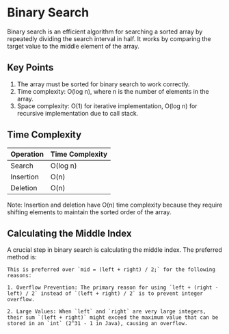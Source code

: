 # Binary Search

Binary search is an efficient algorithm for searching a sorted array by repeatedly dividing the search interval in half. It works by comparing the target value to the middle element of the array.

## Key Points

1. The array must be sorted for binary search to work correctly.
2. Time complexity: O(log n), where n is the number of elements in the array.
3. Space complexity: O(1) for iterative implementation, O(log n) for recursive implementation due to call stack.

## Time Complexity

| Operation | Time Complexity |
|-----------|-----------------|
| Search    | O(log n)        |
| Insertion | O(n)            |
| Deletion  | O(n)            |

Note: Insertion and deletion have O(n) time complexity because they require shifting elements to maintain the sorted order of the array.

## Calculating the Middle Index

A crucial step in binary search is calculating the middle index. The preferred method is:

```
This is preferred over `mid = (left + right) / 2;` for the following reasons:

1. Overflow Prevention: The primary reason for using `left + (right - left) / 2` instead of `(left + right) / 2` is to prevent integer overflow.

2. Large Values: When `left` and `right` are very large integers, their sum `(left + right)` might exceed the maximum value that can be stored in an `int` (2^31 - 1 in Java), causing an overflow.


